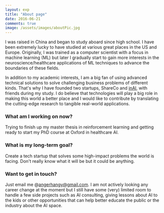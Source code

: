 ```yaml
---
layout: exp
title: "About page"
date: 2016-06-21
comments: true
image: /assets/images/aboutPic.jpg
---
```

I was raised in China and began to study aboard since high school. I have been extremely lucky to have studied
at various great places in the US and Europe. Originally, I was trained as a computer scientist with a focus in
machine learning (ML) but later I gradually start to gain more interests in the neuroscience/healthcare applications of ML techniques to advance the boundaries of these fields.

In addition to my academic interests, I am a big fan of using advanced technical solutions to solve challenging business
problems of different kinds. That's why I have founded two startups, ShareCo and [inAI](http://www.inai.io), with friends during my study. I do
believe that technologies will play a big role in making this world a better place and I would like to contribute by translating the cutting-edge research to tangible real-world applications.

### What am I working on now?
Trying to finish up my master thesis in reinforcement learning and getting ready to 
start my PhD course at Oxford in healthcare AI.

### What is my long-term goal?
Create a tech startup that solves some high-impact problems the world is facing. Don't really know what it will be
but it could be anything.

### Want to get in touch?
Just email me @[angerhangy@gmail.com](mailto:angerhangy@gmail.com). I am not actively looking any career change at the moment but I still have some (very) limited room to handle a few side projects such as AI consulting, giving lessons about AI to the kids or other opportunities that can help better educate the public or the industry about the AI space.
